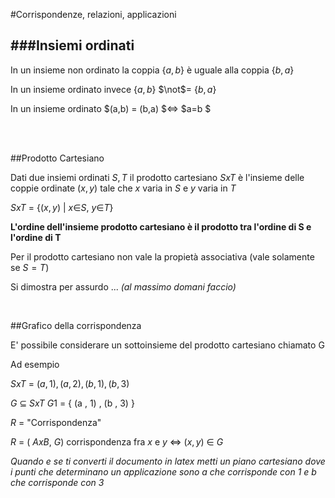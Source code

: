 #Corrispondenze, relazioni, applicazioni



###Insiemi ordinati
---

In un insieme non ordinato la coppia {$a,b$} è uguale alla coppia {$b,a$}

In un insieme ordinato invece {$a,b$} $\not$= {$b,a$}

In un insieme ordinato $(a,b) = (b,a) $$\iff$ $a=b $

<br><br>

##Prodotto Cartesiano

Dati due insiemi ordinati $S,T$ il prodotto cartesiano $SxT$ è l'insieme delle coppie ordinate $(x,y)$ tale che $x$ varia in $S$ e $y$ varia in $T$


$SxT$ = {$(x,y)$ | $x$$\in$$S$, $y$$\in$$T$}


**L'ordine dell'insieme prodotto cartesiano è il prodotto tra l'ordine di S e l'ordine di T**


Per il prodotto cartesiano non vale la propietà associativa (vale solamente se $S=T$)

Si dimostra per assurdo ... *(al massimo domani faccio)*

<br>

##Grafico della corrispondenza

E' possibile considerare un sottoinsieme del prodotto cartesiano chiamato G

Ad esempio 

$SxT$ = ${ (a,1),(a,2),(b,1),(b,3) }$

$G$ $\subseteq$ $SxT$ 
$G1$ = { (a , 1) , (b , 3)  }

$R$ = "Corrispondenza"

$R$ = ( $AxB$, $G$) corrispondenza fra $x$ e $y$ $\iff$ $(x,y)$ $\in$ $G$



*Quando e se ti converti il documento in latex metti un piano cartesiano dove i punti che determinano un applicazione sono a che corrisponde con 1 e b che corrisponde con 3*



